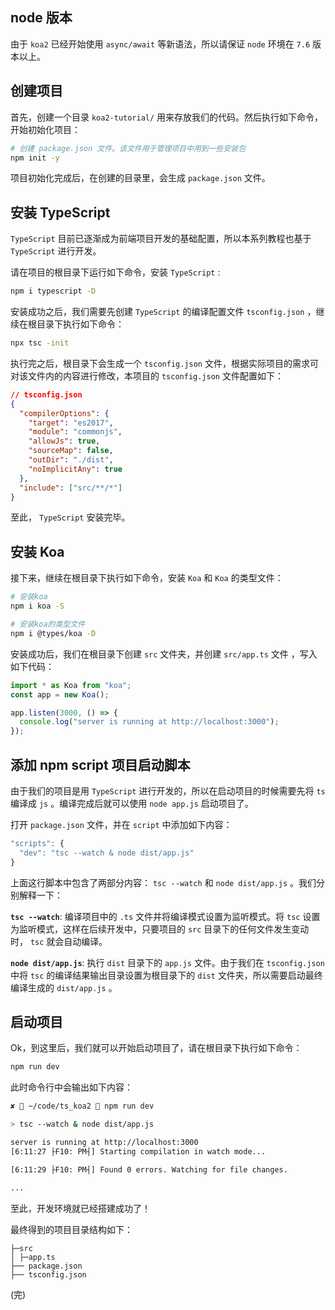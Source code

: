 ## node 版本

由于 `koa2` 已经开始使用 `async/await` 等新语法，所以请保证 `node` 环境在 `7.6` 版本以上。

## 创建项目

首先，创建一个目录 `koa2-tutorial/` 用来存放我们的代码。然后执行如下命令，开始初始化项目：

```bash
# 创建 package.json 文件。该文件用于管理项目中用到一些安装包
npm init -y
```

项目初始化完成后，在创建的目录里，会生成 `package.json` 文件。

## 安装 TypeScript

`TypeScript` 目前已逐渐成为前端项目开发的基础配置，所以本系列教程也基于 `TypeScript` 进行开发。

请在项目的根目录下运行如下命令，安装 `TypeScript` :

```bash
npm i typescript -D
```

安装成功之后，我们需要先创建 `TypeScript` 的编译配置文件 `tsconfig.json` ，继续在根目录下执行如下命令：

```bash
npx tsc -init
```

执行完之后，根目录下会生成一个 `tsconfig.json` 文件，根据实际项目的需求可对该文件内的内容进行修改，本项目的 `tsconfig.json` 文件配置如下：

```json
// tsconfig.json
{
  "compilerOptions": {
    "target": "es2017",
    "module": "commonjs",
    "allowJs": true,
    "sourceMap": false,
    "outDir": "./dist",
    "noImplicitAny": true
  },
  "include": ["src/**/*"]
}
```

至此， `TypeScript` 安装完毕。

## 安装 Koa

接下来，继续在根目录下执行如下命令，安装 `Koa` 和 `Koa` 的类型文件：

```bash
# 安装koa
npm i koa -S

# 安装koa的类型文件
npm i @types/koa -D
```

安装成功后，我们在根目录下创建 `src` 文件夹，并创建 `src/app.ts` 文件 ，写入如下代码：

```javascript
import * as Koa from "koa";
const app = new Koa();

app.listen(3000, () => {
  console.log("server is running at http://localhost:3000");
});
```

## 添加 npm script 项目启动脚本

由于我们的项目是用 `TypeScript` 进行开发的，所以在启动项目的时候需要先将 `ts` 编译成 `js` 。编译完成后就可以使用 `node app.js` 启动项目了。

打开 `package.json` 文件，并在 `script` 中添加如下内容：

```javascript
"scripts": {
  "dev": "tsc --watch & node dist/app.js"
}
```

上面这行脚本中包含了两部分内容： `tsc --watch` 和 `node dist/app.js` 。我们分别解释一下：

**`tsc --watch`**: 编译项目中的 `.ts` 文件并将编译模式设置为监听模式。将 `tsc` 设置为监听模式，这样在后续开发中，只要项目的 `src` 目录下的任何文件发生变动时， `tsc` 就会自动编译。

**`node dist/app.js`**: 执行 `dist` 目录下的 `app.js` 文件。由于我们在 `tsconfig.json` 中将 `tsc` 的编译结果输出目录设置为根目录下的 `dist` 文件夹，所以需要启动最终编译生成的 `dist/app.js` 。

## 启动项目

Ok，到这里后，我们就可以开始启动项目了，请在根目录下执行如下命令：

```bash
npm run dev
```

此时命令行中会输出如下内容：

```bash
✘  ~/code/ts_koa2  npm run dev

> tsc --watch & node dist/app.js

server is running at http://localhost:3000
[6:11:27 ├F10: PM┤] Starting compilation in watch mode...

[6:11:29 ├F10: PM┤] Found 0 errors. Watching for file changes.

...
```

至此，开发环境就已经搭建成功了！

最终得到的项目目录结构如下：

```
├─src                    
│ ├─app.ts
├── package.json
├── tsconfig.json
```

(完)
